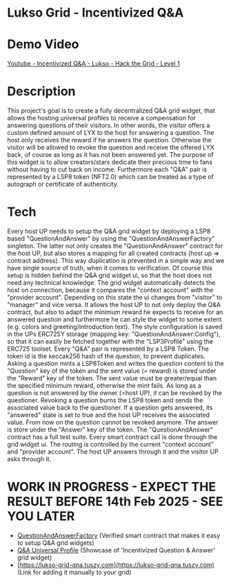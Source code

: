 # Lukso Grid - Incentivized Q&A

# Demo Video
[Youtube - Incentivized Q&A - Lukso - Hack the Grid - Level 1](https://www.youtube.com/watch?v=Ym1YeURd-aw)

# Description
This project's goal is to create a fully decentralized Q&A grid widget, that allows the hosting universal profiles to receive a compensation for answering questions of their visitors. In other words, the visitor offers a custom defined amount of LYX to the host for answering a question. The host only receives the reward if he answers the question. Otherwise the visitor will be allowed to revoke the question and receive the offered LYX back, of course as long as it has not been answered yet. The purpose of this widget is to allow creators/stars dedicate their precious time to fans without having to cut back on income. Furthermore each "Q&A" pair is represented by a LSP8 token (NFT2.0) which can be treated as a type of autograph or certificate of authenticity.


# Tech
Every host UP needs to setup the Q&A grid widget by deploying a LSP8 based "QuestionAndAnswer" by using the "QuestionAndAnswerFactory" singleton. The latter not only creates the "QuestionAndAnswer" contract for the host UP, but also stores a mapping for all created contracts (host up => contract address). This way duplication is prevented in a simple way and we have single source of truth, when it comes to verification. Of course this setup is hidden behind the Q&A grid widget ui, so that the host does not need any technical knowledge. The grid widget automatically detects the host on connection, because it compares the "context account" with the "provider account". Depending on this state the ui changes from "visitor" to "manager" and vice versa. It allows the host UP to not only deploy the Q&A contract, but also to adapt the minimum reward he expects to receive for an answered question and furthermore he can style the widget to some extent (e.g. colors and greeting/introduction text). The style configuration is saved in the UPs ERC725Y storage (mapping key: "QuestionAndAnswer:Config"), so that it can easily be fetched together with the "LSP3Profile" using the ERC725 toolset.
Every "Q&A" pair is represented by a LSP8 Token. The token id is the keccak256 hash of the question, to prevent duplicates. Asking a question mints a LSP8Token and writes the question content to the "Question" key of the token and the sent value (= reward) is stored under the "Reward" key of the token. The sent value must be greater/equal than the specified minimum reward, otherwise the mint fails. As long as a question is not answered by the owner (=host UP), it can be revoked by the questioner. Revoking a question burns the LSP8 token and sends the associated value back to the questioner. If a question gets answered, its "answered" state is set to true and the host UP receives the associated value. From now on the question cannot be revoked anymore. The answer is store under the "Answer" key of the token. The "QuestionAndAnswer" contract has a full test suite. Every smart contract call is done through the grid widget ui. The routing is controlled by the current "context account" and "provider account". The host UP answers through it and the visitor UP asks through it. 

# WORK IN PROGRESS - EXPECT THE RESULT BEFORE 14th Feb 2025 - SEE YOU LATER

- [QuestionAndAnswerFactory](https://explorer.execution.mainnet.lukso.network/address/0x28e11D043252e8E207Eb8B39371f10Db0F7771cf?tab=contract) (Verified smart contract that makes it easy to setup Q&A grid widgets)
- [Q&A Universal Profile](https://universaleverything.io/0x32FF6D42aEC22dE731d88A155a140b89FF269E94) (Showcase of 'Incentivized Question & Answer' grid widget)
- [https://lukso-grid-qna.tuszy.com](https://lukso-grid-qna.tuszy.com) (Link for adding it manually to your grid)
